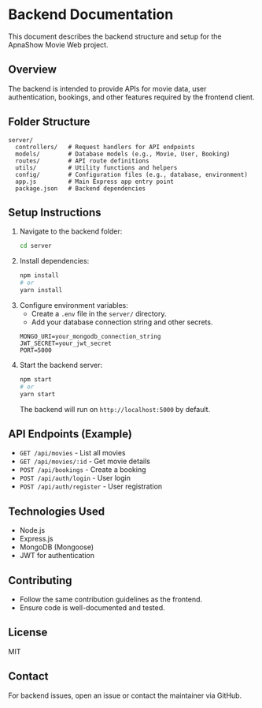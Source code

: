 # Backend Documentation

This document describes the backend structure and setup for the ApnaShow Movie Web project.

## Overview
The backend is intended to provide APIs for movie data, user authentication, bookings, and other features required by the frontend client.

## Folder Structure
```
server/
  controllers/   # Request handlers for API endpoints
  models/        # Database models (e.g., Movie, User, Booking)
  routes/        # API route definitions
  utils/         # Utility functions and helpers
  config/        # Configuration files (e.g., database, environment)
  app.js         # Main Express app entry point
  package.json   # Backend dependencies
```

## Setup Instructions
1. Navigate to the backend folder:
   ```sh
   cd server
   ```
2. Install dependencies:
   ```sh
   npm install
   # or
   yarn install
   ```
3. Configure environment variables:
   - Create a `.env` file in the `server/` directory.
   - Add your database connection string and other secrets.
   ```env
   MONGO_URI=your_mongodb_connection_string
   JWT_SECRET=your_jwt_secret
   PORT=5000
   ```
4. Start the backend server:
   ```sh
   npm start
   # or
   yarn start
   ```
   The backend will run on `http://localhost:5000` by default.

## API Endpoints (Example)
- `GET /api/movies` - List all movies
- `GET /api/movies/:id` - Get movie details
- `POST /api/bookings` - Create a booking
- `POST /api/auth/login` - User login
- `POST /api/auth/register` - User registration

## Technologies Used
- Node.js
- Express.js
- MongoDB (Mongoose)
- JWT for authentication

## Contributing
- Follow the same contribution guidelines as the frontend.
- Ensure code is well-documented and tested.

## License
MIT

## Contact
For backend issues, open an issue or contact the maintainer via GitHub.
